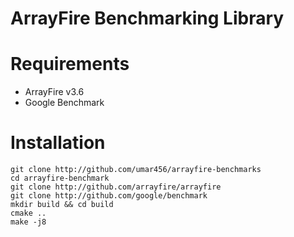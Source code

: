 # ArrayFire Benchmarking Library

# Requirements

* ArrayFire v3.6
* Google Benchmark

# Installation

```
git clone http://github.com/umar456/arrayfire-benchmarks
cd arrayfire-benchmark
git clone http://github.com/arrayfire/arrayfire
git clone http://github.com/google/benchmark
mkdir build && cd build
cmake ..
make -j8
```
